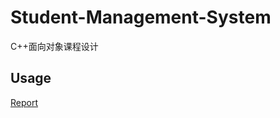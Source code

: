 # Student-Management-System
C++面向对象课程设计
## Usage
[Report](https://github.com/EricHongXDD/Student-Management-System/blob/main/Report.pdf)
